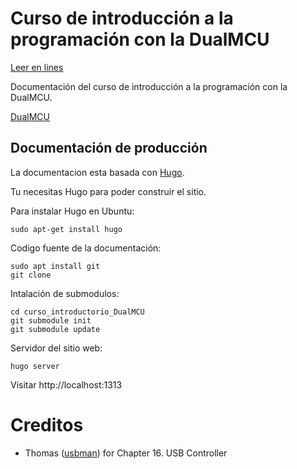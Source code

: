 # Curso de introducción a la programación con la DualMCU

[Leer en lines](https://github.com/Cesarbautista10/curso_introductorio_DualMCU)

Documentación del curso de introducción a la programación con la DualMCU.

[DualMCU](https://github.com/UNIT-Electronics/DualMCU)


## Documentación de producción

La documentacion esta basada con [Hugo](https://gohugo.io/).



Tu necesitas Hugo para poder construir el sitio.

Para instalar Hugo en Ubuntu:

```
sudo apt-get install hugo
```

Codigo fuente de la documentación:
```
sudo apt install git 
git clone 
```


Intalación de submodulos:
```
cd curso_introductorio_DualMCU
git submodule init
git submodule update
```

Servidor del sitio web:

```
hugo server
```

Visitar http://localhost:1313

# Creditos

+ Thomas ([usbman](https://github.com/usbman01)) for Chapter 16. USB Controller
